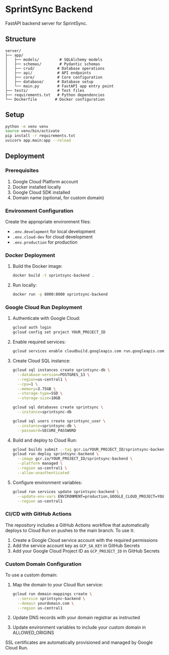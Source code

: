 # SprintSync Backend

FastAPI backend server for SprintSync.

## Structure

```
server/
├── app/
│   ├── models/         # SQLAlchemy models
│   ├── schemas/        # Pydantic schemas
│   ├── crud/          # Database operations
│   ├── api/           # API endpoints
│   ├── core/          # Core configuration
│   ├── database/      # Database setup
│   └── main.py        # FastAPI app entry point
├── tests/             # Test files
├── requirements.txt   # Python dependencies
└── Dockerfile        # Docker configuration
```

## Setup

```bash
python -m venv venv
source venv/bin/activate
pip install -r requirements.txt
uvicorn app.main:app --reload
```

## Deployment

### Prerequisites

1. Google Cloud Platform account
2. Docker installed locally
3. Google Cloud SDK installed
4. Domain name (optional, for custom domain)

### Environment Configuration

Create the appropriate environment files:
- `.env.development` for local development
- `.env.cloud-dev` for cloud development
- `.env.production` for production

### Docker Deployment

1. Build the Docker image:
   ```bash
   docker build -t sprintsync-backend .
   ```

2. Run locally:
   ```bash
   docker run -p 8000:8000 sprintsync-backend
   ```

### Google Cloud Run Deployment

1. Authenticate with Google Cloud:
   ```bash
   gcloud auth login
   gcloud config set project YOUR_PROJECT_ID
   ```

2. Enable required services:
   ```bash
   gcloud services enable cloudbuild.googleapis.com run.googleapis.com sqladmin.googleapis.com
   ```

3. Create Cloud SQL instance:
   ```bash
   gcloud sql instances create sprintsync-db \
     --database-version=POSTGRES_13 \
     --region=us-central1 \
     --cpu=1 \
     --memory=3.75GB \
     --storage-type=SSD \
     --storage-size=10GB
   
   gcloud sql databases create sprintsync \
     --instance=sprintsync-db
   
   gcloud sql users create sprintsync_user \
     --instance=sprintsync-db \
     --password=SECURE_PASSWORD
   ```

4. Build and deploy to Cloud Run:
   ```bash
   gcloud builds submit --tag gcr.io/YOUR_PROJECT_ID/sprintsync-backend
   gcloud run deploy sprintsync-backend \
     --image gcr.io/YOUR_PROJECT_ID/sprintsync-backend \
     --platform managed \
     --region us-central1 \
     --allow-unauthenticated
   ```

5. Configure environment variables:
   ```bash
   gcloud run services update sprintsync-backend \
     --update-env-vars ENVIRONMENT=production,GOOGLE_CLOUD_PROJECT=YOUR_PROJECT_ID,CLOUD_SQL_INSTANCE=sprintsync-db,CLOUD_SQL_DATABASE=sprintsync,CLOUD_SQL_USERNAME=sprintsync_user,CLOUD_SQL_PASSWORD=YOUR_PASSWORD,SECRET_KEY=YOUR_SECRET_KEY \
     --region us-central1
   ```

### CI/CD with GitHub Actions

The repository includes a GitHub Actions workflow that automatically deploys to Cloud Run on pushes to the main branch. To use it:

1. Create a Google Cloud service account with the required permissions
2. Add the service account key as `GCP_SA_KEY` in GitHub Secrets
3. Add your Google Cloud Project ID as `GCP_PROJECT_ID` in GitHub Secrets

### Custom Domain Configuration

To use a custom domain:

1. Map the domain to your Cloud Run service:
   ```bash
   gcloud run domain-mappings create \
     --service sprintsync-backend \
     --domain yourdomain.com \
     --region us-central1
   ```

2. Update DNS records with your domain registrar as instructed
3. Update environment variables to include your custom domain in ALLOWED_ORIGINS

SSL certificates are automatically provisioned and managed by Google Cloud Run.